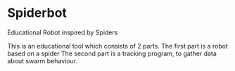 # Spiderbot
Educational Robot inspired by Spiders

This is an educational tool which consists of 2 parts. The first part is a robot based on a spider The second part is a tracking program, to gather data about swarm behaviour.

